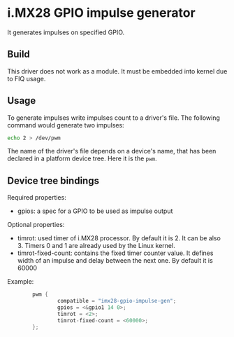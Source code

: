# i.MX28 GPIO impulse generator

It generates impulses on specified GPIO.

## Build

This driver does not work as a module. It must be embedded into kernel due to FIQ usage. 

## Usage

To generate impulses write impulses count to a driver's file. 
The following command would generate two impulses:
```sh
echo 2 > /dev/pwm
```

The name of the driver's file depends on a device's name, that has been declared in a platform device tree.
Here it is the `pwm`.

## Device tree bindings

Required properties:
* gpios: a spec for a GPIO to be used as impulse output

Optional properties:
* timrot: used timer of i.MX28 processor. By default it is 2. It can be also 3. Timers 0 and 1 are already used by the Linux kernel.
* timrot-fixed-count: contains the fixed timer counter value. It defines width of an impulse and delay between the next one. By default it is 60000

Example:
```c
        pwm {
                compatible = "imx28-gpio-impulse-gen";
                gpios = <&gpio1 14 0>;                
                timrot = <2>;
                timrot-fixed-count = <60000>;
        };
```
